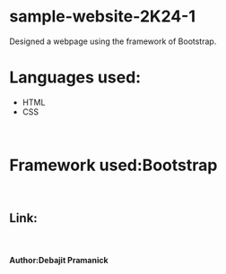 # sample-website-2K24-1
Designed a webpage using the framework of Bootstrap.
<h1>Languages used:</h1>
<ul>
  <li>HTML</li>
  <li>CSS</li>
</ul>
<br>
<h1>Framework used:Bootstrap</h1>
<br>
<h2>Link:</h2>
<br>
<h4>Author:Debajit Pramanick</h4>
